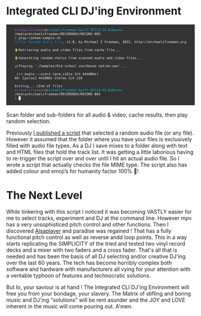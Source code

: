 # Integrated CLI DJ'ing Environment

![play-radnom-sample screen shot](https://github.com/Michael-Z-Freeman/play-random-sample/raw/main/play_random_sample_screenshot.png "screen shot") 

Scan folder and sub-folders for all audio &amp; video, cache results, then play random selection.

Previously [I published a script](https://michaelzfreeman.org/linux-cli-bash-play-random-audio-file-music-track-or-display-random-image/) that selected a random audio file (or any file). However it assumed that the folder where you have your files is exclusively filled with audio file types. As a DJ I save mixes to a folder along with text and HTML files that hold the track list. It was getting a little laborious having to re-trigger the script over and over until I hit an actual audio file. So I wrote a script that actually checks the file MIME type. The script also has added colour and emoji’s for humanity factor 100% 🤱!

# The Next Level

While tinkering with this script I noticed it was becoming VASTLY easier for me to select tracks, experiment and DJ at the command line. However mpv has a very unsophisticed pitch control and other functions. Then I discovered [Alsaplayer](http://alsaplayer.sourceforge.net/) and paradise was regained ! That has a fully functional pitch control as well as reverse andd loop points. This in a way starts replicating the SIMPLICITY of the tried and tested two vinyl record decks and a mixer with two faders and a cross fader. That's all that is needed and has been the basis of all DJ selecting and/or creative DJ'ing over the last 60 years. The tech has become horribly complex both software and hardware with manufacturers all vying for your attention with a veritable typhoon of features and technocratic solutions. 

But lo, your saviour is at hand ! The Integrated CLI DJ'ing Environment will free you from your bondage, your slavery. The Matrix of stifling and boring music and DJ'ing "solutions" will be rent asunder and the JOY and LOVE inherent in the music will come pouring out. A'men.
